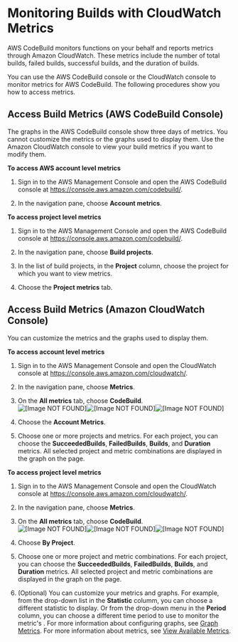 # Monitoring Builds with CloudWatch Metrics<a name="monitoring-metrics"></a>

 AWS CodeBuild monitors functions on your behalf and reports metrics through Amazon CloudWatch\. These metrics include the number of total builds, failed builds, successful builds, and the duration of builds\. 

 You can use the AWS CodeBuild console or the CloudWatch console to monitor metrics for AWS CodeBuild\. The following procedures show you how to access metrics\. 

## Access Build Metrics \(AWS CodeBuild Console\)<a name="metrics-in-codebuild-console"></a>

The graphs in the AWS CodeBuild console show three days of metrics\. You cannot customize the metrics or the graphs used to display them\. Use the Amazon CloudWatch console to view your build metrics if you want to modify them\. <a name="cw-account-metrics-codebuild-console"></a>

**To access AWS account level metrics**

1. Sign in to the AWS Management Console and open the AWS CodeBuild console at [https://console\.aws\.amazon\.com/codebuild/](https://console.aws.amazon.com/codebuild/)\.

1.  In the navigation pane, choose **Account metrics**\. <a name="cw-project-codebuild-console"></a>

**To access project level metrics**

1. Sign in to the AWS Management Console and open the AWS CodeBuild console at [https://console\.aws\.amazon\.com/codebuild/](https://console.aws.amazon.com/codebuild/)\.

1.  In the navigation pane, choose **Build projects**\. 

1.  In the list of build projects, in the **Project** column, choose the project for which you want to view metrics\. 

1.  Choose the **Project metrics** tab\. 

## Access Build Metrics \(Amazon CloudWatch Console\)<a name="metrics-in-cloudwatch-console"></a>

 You can customize the metrics and the graphs used to display them\. <a name="cw-account-cloudwatch-console"></a>

**To access account level metrics**

1. Sign in to the AWS Management Console and open the CloudWatch console at [https://console\.aws\.amazon\.com/cloudwatch/](https://console.aws.amazon.com/cloudwatch/)\.

1.  In the navigation pane, choose **Metrics**\. 

1.  On the **All metrics** tab, choose **CodeBuild**\.   
![\[Image NOT FOUND\]](http://docs.aws.amazon.com/codebuild/latest/userguide/images/codebuild-metrics-in-cw.png)![\[Image NOT FOUND\]](http://docs.aws.amazon.com/codebuild/latest/userguide/)![\[Image NOT FOUND\]](http://docs.aws.amazon.com/codebuild/latest/userguide/)

1.  Choose the **Account Metrics**\. 

1.  Choose one or more projects and metrics\. For each project, you can choose the **SucceededBuilds**, **FailedBuilds**, **Builds**, and **Duration** metrics\. All selected project and metric combinations are displayed in the graph on the page\. <a name="cw-project-cloudwatch-console"></a>

**To access project level metrics**

1. Sign in to the AWS Management Console and open the CloudWatch console at [https://console\.aws\.amazon\.com/cloudwatch/](https://console.aws.amazon.com/cloudwatch/)\.

1.  In the navigation pane, choose **Metrics**\. 

1.  On the **All metrics** tab, choose **CodeBuild**\.   
![\[Image NOT FOUND\]](http://docs.aws.amazon.com/codebuild/latest/userguide/images/codebuild-metrics-in-cw.png)![\[Image NOT FOUND\]](http://docs.aws.amazon.com/codebuild/latest/userguide/)![\[Image NOT FOUND\]](http://docs.aws.amazon.com/codebuild/latest/userguide/)

1.  Choose **By Project**\. 

1.  Choose one or more project and metric combinations\. For each project, you can choose the **SucceededBuilds**, **FailedBuilds**, **Builds**, and **Duration** metrics\. All selected project and metric combinations are displayed in the graph on the page\. 

1.  \(Optional\) You can customize your metrics and graphs\. For example, from the drop\-down list in the **Statistic** columm, you can choose a different statistic to display\. Or from the drop\-down menu in the **Period** column, you can choose a different time period to use to monitor the metric's \. For more information about configuring graphs, see [Graph Metrics](https://docs.aws.amazon.com/AmazonCloudWatch/latest/monitoring/graph_metrics.html)\. For more information about metrics, see [View Available Metrics](https://docs.aws.amazon.com/AmazonCloudWatch/latest/monitoring/viewing_metrics_with_cloudwatch.html)\. 